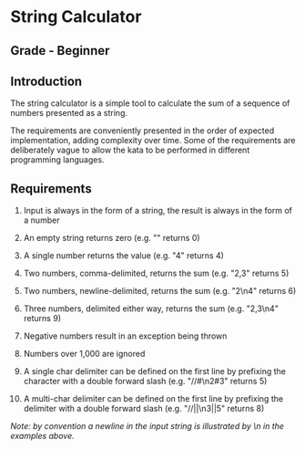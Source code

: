 # String Calculator

## Grade - Beginner

## Introduction
The string calculator is a simple tool to calculate the sum of a sequence of
numbers presented as a string.

The requirements are conveniently presented in the order of expected
implementation, adding complexity over time. Some of the requirements are
deliberately vague to allow the kata to be performed in different programming
languages.

## Requirements

1. Input is always in the form of a string, the result is always in the form of
a number

2. An empty string returns zero (e.g. "" returns 0)

3. A single number returns the value (e.g. "4" returns 4)

4. Two numbers, comma-delimited, returns the sum (e.g. "2,3" returns 5)

5. Two numbers, newline-delimited, returns the sum (e.g. "2\n4" returns 6)

6. Three numbers, delimited either way, returns the sum (e.g. "2,3\n4" returns 9)

7. Negative numbers result in an exception being thrown

8. Numbers over 1,000 are ignored

9. A single char delimiter can be defined on the first line by prefixing the
character with a double forward slash (e.g. "//#\n2#3" returns 5)

10. A multi-char delimiter can be defined on the first line by prefixing the
delimiter with a double forward slash (e.g. "//||\n3||5" returns 8)

_Note: by convention a newline in the input string is illustrated by \n in the
examples above._
